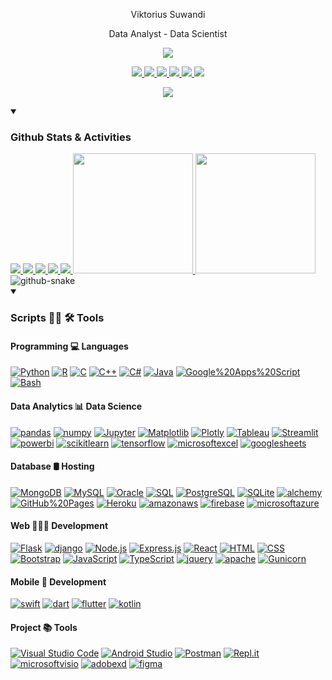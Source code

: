 <p align="center">
   <p align=center>Viktorius Suwandi</p>
   <p align=center>Data Analyst - Data Scientist</p>
</p>

<p align="center">
   <a href="https://github.com/DenverCoder1/readme-typing-svg">
      <img src="https://readme-typing-svg.demolab.com/?lines=Hello+There;Wellcome+to+my+Github&width=1000%&height=100&font=Source+Code+Pro:wght@900&color=2196F3&center=true&vCenter=true&size=30"/>
   </a>

<p align="center">
   <a href="https://www.linkedin.com/in/viktorius-suwandi-05649b131//">
      <img src="https://img.shields.io/badge/linkedin-%230077B5.svg?style=for-the-badge&logo=linkedin&logoColor=white"/>
   </a>
   <a href="https://mail.google.com/mail/">
      <img src="https://img.shields.io/badge/Gmail-D14836?style=for-the-badge&logo=gmail&logoColor=white"/>
   </a>
   <a href="https://web.whatsapp.com/">
      <img src="https://img.shields.io/badge/WhatsApp-25D366?style=for-the-badge&logo=whatsapp&logoColor=white"/>
   </a>
   <a href="https://github.com/viktoriussuwandi">
      <img src="https://img.shields.io/badge/GitHub-100000?style=for-the-badge&logo=github&logoColor=white"/>
   </a>
   <a href="https://replit.com/@ViktoriusSuwand">
      <img src="https://img.shields.io/badge/Replit-DD1200?style=for-the-badge&logo=Replit&logoColor=yellow"/>
   </a>
   <a href="https://www.kaggle.com/viktoriussuwandi">
      <img src="https://img.shields.io/badge/Kaggle-20BEFF?style=for-the-badge&logo=Kaggle&logoColor=white"/>
   </a>
</p>

<p align="center">
   <a href="https://github.com/ryo-ma/github-profile-trophy">
      <img src="https://github-profile-trophy.vercel.app/?username=viktoriussuwandi&rank=SSS,SS,S,AAA,AA,A,SECRET&row=1&column=6&theme=flat&no-frame=true&no-bg=true"/>
   </a>
</p>

<details open>
  <summary><h3> Github Stats & Activities</h3></summary>
   <a href="https://github.com/viktoriussuwandi">
      <img src="http://github-profile-summary-cards.vercel.app/api/cards/profile-details?username=viktoriussuwandi&theme=transparent"/>
   </a>
   <a href="https://github.com/viktoriussuwandi">
      <img src="http://github-profile-summary-cards.vercel.app/api/cards/stats?username=viktoriussuwandi&theme=transparent"/>
   </a>
   <a href="https://github.com/viktoriussuwandi">
      <img src="http://github-profile-summary-cards.vercel.app/api/cards/repos-per-language?username=viktoriussuwandi&theme=transparent"/>
   </a>
   <a href="https://github.com/viktoriussuwandi">
      <img src="http://github-profile-summary-cards.vercel.app/api/cards/productive-time?username=viktoriussuwandi&theme=transparent&utcOffset=8"/>
   </a>
   <a href="https://github.com/viktoriussuwandi">
      <img src="http://github-profile-summary-cards.vercel.app/api/cards/most-commit-language?username=viktoriussuwandi&theme=transparent"/>
   </a>
   <a href="https://github.com/DenverCoder1/github-readme-streak-stats">
      <img src="https://streak-stats.demolab.com/?user=viktoriussuwandi&theme=monokai-metallian&hide_border=true" height="192px"/>
   </a>
   <a href="https://github.com/anuraghazra/github-readme-stats">
      <img src="https://denvercoder1-github-readme-stats.vercel.app/api/top-langs/?username=viktoriussuwandi&langs_count=8&layout=compact&theme=react&hide_border=true&bg_color=1F222E&title_color=F85D7F&icon_color=F8D866" height="192px"/>
   </a>
</details>

<picture>
  <source media="(prefers-color-scheme: dark)" srcset="https://github.com/viktoriussuwandi/viktoriussuwandi/blob/output/github-snake-dark.svg" />
  <source media="(prefers-color-scheme: light)" srcset="https://github.com/viktoriussuwandi/viktoriussuwandi/blob/output/github-snake.svg" />
  <img alt="github-snake" src="https://github.com/viktoriussuwandi/viktoriussuwandi/blob/output/github-snake.svg" />
</picture>

<details open>
  <summary><h3> Scripts 👨‍💻 🛠️ Tools </h3></summary>
   <h4>Programming 💻 Languages</h4>
   <p>
      <a href="#"><img alt="Python" src="https://img.shields.io/badge/Python-14354C.svg?logo=python&logoColor=white"></a>
      <a href="#"><img alt="R" src="https://img.shields.io/badge/R-276DC3.svg?logo=r&logoColor=white"></a>
      <a href="#"><img alt="C" src="https://custom-icon-badges.demolab.com/badge/C-03599C.svg?logo=c-in-hexagon&logoColor=white"></a>
      <a href="#"><img alt="C++" src="https://custom-icon-badges.demolab.com/badge/C++-9C033A.svg?logo=cpp2&logoColor=white"></a>
      <a href="#"><img alt="C#" src="https://custom-icon-badges.demolab.com/badge/C%23-68217A.svg?logo=cs2&logoColor=white"></a>
      <a href="#"><img alt="Java" src="https://custom-icon-badges.demolab.com/badge/Java-007396.svg?logo=java&logoColor=white"></a>
      <a href="#"><img alt="Google%20Apps%20Script" src="https://custom-icon-badges.demolab.com/badge/Google%20Apps%20Script-02569B.svg?logo=gs&logoColor=white"></a>
      <a href="#"><img alt="Bash" src="https://img.shields.io/badge/Bash-121011.svg?logo=gnu-bash&logoColor=white"></a>
   </p>
   
   <h4>Data Analytics 📊 Data Science</h4>
   <p>
      <a href="#"><img alt="pandas" src="https://img.shields.io/badge/Pandas-150458.svg?logo=pandas&logoColor=white"></a>
      <a href="#"><img alt="numpy" src="https://img.shields.io/badge/Numpy-013243.svg?logo=numpy&logoColor=white"></a>
      <a href="#"><img alt="Jupyter" src="https://img.shields.io/badge/Jupyter-F37626.svg?logo=Jupyter&logoColor=white"></a> 
      <a href="#"><img alt="Matplotlib" src="https://img.shields.io/badge/Matplotlib-%23013243.svg?logo=Matplotlib&logoColor=white"></a>
      <a href="#"><img alt="Plotly" src="https://img.shields.io/badge/Plotly-%23013243.svg?logo=Plotly&logoColor=white"></a>
      <a href="#"><img alt="Tableau" src="https://img.shields.io/badge/Tableau-E97627.svg?logo=Tableau&logoColor=white"></a>
      <a href="#"><img alt="Streamlit" src="https://img.shields.io/badge/Streamlit-FF4B4B.svg?logo=Streamlit&logoColor=white"></a>
      <a href="#"><img alt="powerbi" src="https://img.shields.io/badge/powerbi-F2C811.svg?logo=powerbi&logoColor=black"></a>
      <a href="#"><img alt="scikitlearn" src="https://img.shields.io/badge/scikitlearn-F7931E.svg?logo=scikitlearn&logoColor=white"></a>
      <a href="#"><img alt="tensorflow" src="https://img.shields.io/badge/tensorflow-%23FF6F00.svg?logo=tensorflow&logoColor=white"></a>
      <a href="#"><img alt="microsoftexcel" src="https://img.shields.io/badge/microsoftexcel-217346.svg?logo=microsoftexcel&logoColor=white"></a>
      <a href="#"><img alt="googlesheets" src="https://img.shields.io/badge/googlesheets-34A853.svg?logo=googlesheets&logoColor=white"></a>
   </p>
   
   <h4>Database 🛢 Hosting</h4>
   <p>
      <a href="#"><img alt="MongoDB" src="https://img.shields.io/badge/MongoDB-4ea94b.svg?logo=mongodb&logoColor=white"></a>
      <a href="#"><img alt="MySQL" src="https://img.shields.io/badge/MySQL-00f.svg?logo=mysql&logoColor=white"></a>
      <a href="#"><img alt="Oracle" src="https://img.shields.io/badge/Oracle-F00000.svg?logo=oracle&logoColor=white"></a>
      <a href="#"><img alt="SQL" src="https://custom-icon-badges.demolab.com/badge/SQL-025E8C.svg?logo=database&logoColor=white"></a>
      <a href="#"><img alt="PostgreSQL" src="https://img.shields.io/badge/PostgreSQL-316192.svg?logo=postgresql&logoColor=white"></a>
      <a href="#"><img alt="SQLite" src="https://img.shields.io/badge/SQLite-07405e.svg?logo=sqlite&logoColor=white"></a>
      <a href="#"><img alt="alchemy" src="https://img.shields.io/badge/alchemy-000000.svg?logo=alchemy&logoColor=white"></a>
      <a href="#"><img alt="GitHub%20Pages" src="https://img.shields.io/badge/GitHub%20Pages-327FC7.svg?logo=github&logoColor=white"></a>
      <a href="#"><img alt="Heroku" src="https://img.shields.io/badge/Heroku-430098.svg?logo=heroku&logoColor=white"></a>
      <a href="#"><img alt="amazonaws" src="https://img.shields.io/badge/amazonaws-000000.svg?logo=amazonaws&logoColor=white"></a>
      <a href="#"><img alt="firebase" src="https://img.shields.io/badge/firebase-F7DF1E.svg?logo=firebase&logoColor=black"></a>
      <a href="#"><img alt="microsoftazure" src="https://custom-icon-badges.demolab.com/badge/microsoftazure-025E8C.svg?logo=microsoftazure&logoColor=white"></a>
   </p>
   
   <h4>Web 👨🏿‍💻 Development</h4>
   <p>
      <a href="#"><img alt="Flask" src="https://img.shields.io/badge/Flask-000000.svg?logo=flask&logoColor=white"></a>
      <a href="#"><img alt="django" src="https://img.shields.io/badge/django-%23013243.svg?logo=django&logoColor=white"></a>
      <a href="#"><img alt="Node.js" src="https://img.shields.io/badge/Node.js-43853D.svg?logo=node.js&logoColor=white"></a>
      <a href="#"><img alt="Express.js" src="https://img.shields.io/badge/Express.js-404d59.svg?logo=express&logoColor=white"></a>
      <a href="#"><img alt="React" src="https://img.shields.io/badge/React-20232a.svg?logo=react&logoColor=%2361DAFB"></a>
      <a href="#"><img alt="HTML" src="https://img.shields.io/badge/HTML-E34F26.svg?logo=html5&logoColor=white"></a>
      <a href="#"><img alt="CSS" src="https://img.shields.io/badge/CSS-1572B6.svg?logo=css3&logoColor=white"></a>
      <a href="#"><img alt="Bootstrap" src="https://img.shields.io/badge/Bootstrap-7952B3.svg?logo=bootstrap&logoColor=white"></a>
      <a href="#"><img alt="JavaScript" src="https://img.shields.io/badge/JavaScript-F7DF1E.svg?logo=javascript&logoColor=black"></a>
      <a href="#"><img alt="TypeScript" src="https://img.shields.io/badge/TypeScript-007ACC.svg?logo=typescript&logoColor=white"></a>
      <a href="#"><img alt="jquery" src="https://img.shields.io/badge/jquery-1572B6.svg?logo=jquery&logoColor=white"></a>
      <a href="#"><img alt="apache" src="https://img.shields.io/badge/apache-E8E8E8?logo=apache&logoColor=black"></a>
      <a href="#"><img alt="Gunicorn" src="https://img.shields.io/badge/-Gunicorn-499848.svg?logo=gunicorn&logoColor=white"></a>
   </p>
   
   <h4>Mobile 📱 Development</h4>
   <p>
      <a href="#"><img alt="swift" src="https://img.shields.io/badge/swift-FF4B4B.svg?logo=swift&logoColor=white"></a>
      <a href="#"><img alt="dart" src="https://img.shields.io/badge/dart-000000.svg?logo=dart&logoColor=white"></a>
      <a href="#"><img alt="flutter" src="https://img.shields.io/badge/flutter-20232a.svg?logo=flutter&logoColor=%2361DAFB"></a>
      <a href="#"><img alt="kotlin" src="https://img.shields.io/badge/kotlin-02569B.svg?logo=kotlin&logoColor=white"></a>
   </p>
   
   <h4>Project 📚 Tools</h4>
   <p>
      <a href="#"><img alt="Visual Studio Code" src="https://img.shields.io/badge/Visual%20Studio%20Code-0078d7.svg?logo=visual-studio-code&logoColor=white"></a>
      <a href="#"><img alt="Android Studio" src="https://img.shields.io/badge/Android%20Studio-008678.svg?logo=android-studio&logoColor=white"></a>
      <a href="#"><img alt="Postman" src="https://img.shields.io/badge/Postman-FF6C37?logo=postman&logoColor=white"></a>
      <a href="#"><img alt="Repl.it" src="https://img.shields.io/badge/Repl.it-DD1200.svg?logo=Replit&logoColor=white"></a>
      <a href="#"><img alt="microsoftvisio" src="https://img.shields.io/badge/microsoftvisio-05649b131.svg?logo=microsoftvisio&logoColor=white"></a>
      <a href="#"><img alt="adobexd" src="https://img.shields.io/badge/adobexd-DD1200.svg?logo=adobexd&logoColor=white"></a>
      <a href="#"><img alt="figma" src="https://img.shields.io/badge/figma-02569B.svg?logo=figma&logoColor=white"></a>
   </p>
</details>
